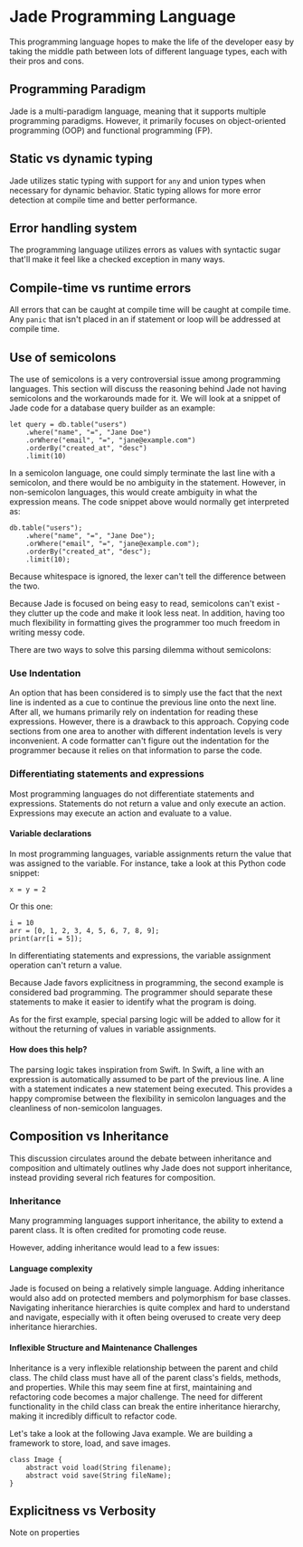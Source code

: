 # Jade Programming Language

This programming language hopes to make the life of the developer easy by taking the middle path between lots of different language types, each with their pros and cons.

## Programming Paradigm

Jade is a multi-paradigm language, meaning that it supports multiple programming paradigms. However, it primarily focuses on object-oriented programming (OOP) and functional programming (FP).

## Static vs dynamic typing

Jade utilizes static typing with support for `any` and union types when necessary for dynamic behavior. Static typing allows for more error detection at compile time and better performance.

## Error handling system

The programming language utilizes errors as values with syntactic sugar that'll make it feel like a checked exception in many ways.

## Compile-time vs runtime errors

All errors that can be caught at compile time will be caught at compile time. Any `panic` that isn't placed in an if statement or loop will be addressed at compile time.

## Use of semicolons

The use of semicolons is a very controversial issue among programming languages. This section will discuss the reasoning behind Jade not having semicolons and the workarounds made for it. We will look at a snippet of Jade code for a database query builder as an example:

```
let query = db.table("users")
    .where("name", "=", "Jane Doe")
    .orWhere("email", "=", "jane@example.com")
    .orderBy("created_at", "desc")
    .limit(10)
```

In a semicolon language, one could simply terminate the last line with a semicolon, and there would be no ambiguity in the statement. However, in non-semicolon languages, this would create ambiguity in what the expression means. The code snippet above would normally get interpreted as:

```
db.table("users");
    .where("name", "=", "Jane Doe");
    .orWhere("email", "=", "jane@example.com");
    .orderBy("created_at", "desc");
    .limit(10);
```

Because whitespace is ignored, the lexer can't tell the difference between the two.

Because Jade is focused on being easy to read, semicolons can't exist - they clutter up the code and make it look less neat. In addition, having too much flexibility in formatting gives the programmer too much freedom in writing messy code.

There are two ways to solve this parsing dilemma without semicolons:

### Use Indentation

An option that has been considered is to simply use the fact that the next line is indented as a cue to continue the previous line onto the next line. After all, we humans primarily rely on indentation for reading these expressions. However, there is a drawback to this approach. Copying code sections from one area to another with different indentation levels is very inconvenient. A code formatter can't figure out the indentation for the programmer because it relies on that information to parse the code.

### Differentiating statements and expressions

Most programming languages do not differentiate statements and expressions. Statements do not return a value and only execute an action. Expressions may execute an action and evaluate to a value.

#### Variable declarations

In most programming languages, variable assignments return the value that was assigned to the variable. For instance, take a look at this Python code snippet:

```
x = y = 2
```

Or this one:

```
i = 10
arr = [0, 1, 2, 3, 4, 5, 6, 7, 8, 9];
print(arr[i = 5]);

```

In differentiating statements and expressions, the variable assignment operation can't return a value.

Because Jade favors explicitness in programming, the second example is considered bad programming. The programmer should separate these statements to make it easier to identify what the program is doing.

As for the first example, special parsing logic will be added to allow for it without the returning of values in variable assignments.

#### How does this help?

The parsing logic takes inspiration from Swift. In Swift, a line with an expression is automatically assumed to be part of the previous line. A line with a statement indicates a new statement being executed. This provides a happy compromise between the flexibility in semicolon languages and the cleanliness of non-semicolon languages.

## Composition vs Inheritance

This discussion circulates around the debate between inheritance and composition and ultimately outlines why Jade does not support inheritance, instead providing several rich features for composition.

### Inheritance

Many programming languages support inheritance, the ability to extend a parent class. It is often credited for promoting code reuse.

However, adding inheritance would lead to a few issues:

#### Language complexity

Jade is focused on being a relatively simple language. Adding inheritance would also add on protected members and polymorphism for base classes. Navigating inheritance hierarchies is quite complex and hard to understand and navigate, especially with it often being overused to create very deep inheritance hierarchies.

#### Inflexible Structure and Maintenance Challenges

Inheritance is a very inflexible relationship between the parent and child class. The child class must have all of the parent class's fields, methods, and properties. While this may seem fine at first, maintaining and refactoring code becomes a major challenge. The need for different functionality in the child class can break the entire inheritance hierarchy, making it incredibly difficult to refactor code.

Let's take a look at the following Java example. We are building a framework to store, load, and save images.

```
class Image {
    abstract void load(String filename);
    abstract void save(String fileName);
}
```

## Explicitness vs Verbosity

Note on properties
